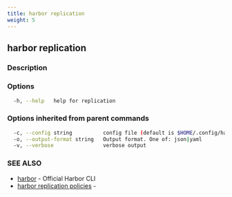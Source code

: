 ```yaml
---
title: harbor replication
weight: 5
---
```

## harbor replication

### Description

##### 

### Options

```sh
  -h, --help   help for replication
```

### Options inherited from parent commands

```sh
  -c, --config string          config file (default is $HOME/.config/harbor-cli/config.yaml)
  -o, --output-format string   Output format. One of: json|yaml
  -v, --verbose                verbose output
```

### SEE ALSO

* [harbor](harbor.md)	 - Official Harbor CLI
* [harbor replication policies](harbor-replication-policies.md)	 - 


